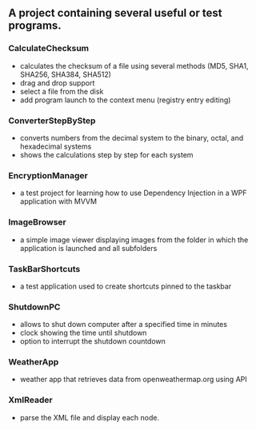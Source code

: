## A project containing several useful or test programs.

### CalculateChecksum
- calculates the checksum of a file using several methods (MD5, SHA1, SHA256, SHA384, SHA512)
- drag and drop support
- select a file from the disk
- add program launch to the context menu (registry entry editing)

### ConverterStepByStep
- converts numbers from the decimal system to the binary, octal, and hexadecimal systems
- shows the calculations step by step for each system

### EncryptionManager
- a test project for learning how to use Dependency Injection in a WPF application with MVVM

### ImageBrowser
- a simple image viewer displaying images from the folder in which the application is launched and all subfolders

### TaskBarShortcuts
- a test application used to create shortcuts pinned to the taskbar

### ShutdownPC
- allows to shut down computer after a specified time in minutes
- clock showing the time until shutdown
- option to interrupt the shutdown countdown

### WeatherApp
- weather app that retrieves data from openweathermap.org using API

### XmlReader
- parse the XML file and display each node.
